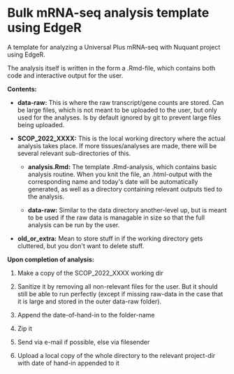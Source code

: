 # Bulk mRNA-seq analysis template using EdgeR

A template for analyzing a Universal Plus mRNA-seq with Nuquant project using EdgeR.

The analysis itself is written in the form a .Rmd-file, which contains both code and interactive output for the user.

**Contents:**

-   **data-raw:** This is where the raw transcript/gene counts are stored. Can be large files, which is not meant to be uploaded to the user, but only used for the analyses. Is by default ignored by git to prevent large files being uploaded.

-   **SCOP_2022_XXXX:** This is the local working directory where the actual analysis takes place. If more tissues/analyses are made, there will be several relevant sub-directories of this.

    -   **analysis.Rmd:** The template .Rmd-analysis, which contains basic analysis routine. When you knit the file, an .html-output with the corresponding name and today's date will be automatically generated, as well as a directory containing relevant outputs tied to the analysis.

    -   **data-raw:** Similar to the data directory another-level up, but is meant to be used if the raw data is managable in size so that the full analysis can be run by the user.

-   **old_or_extra:** Mean to store stuff in if the working directory gets cluttered, but you don't want to delete stuff.

**Upon completion of analysis:**

1.  Make a copy of the SCOP_2022_XXXX working dir

2.  Sanitize it by removing all non-relevant files for the user. But it should still be able to run perfectly (except if missing raw-data in the case that it is large and stored in the outer data-raw folder).

3.  Append the date-of-hand-in to the folder-name

4.  Zip it

5.  Send via e-mail if possible, else via filesender

6.  Upload a local copy of the whole directory to the relevant project-dir with date of hand-in appended to it
